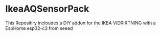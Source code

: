 # IkeaAQSensorPack
This Repositiry incloudes a DIY addon for the IKEA VIDRIKTNING
with a EspHome esp32-c3 from seeed
